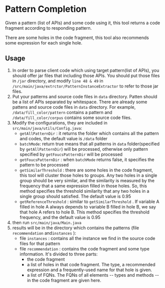 # Pattern Completion

Given a pattern (list of APIs) and some code using it, this tool returns a code fragment according to responding pattern.

There are some holes in the code fragment, this tool also recommends some expression for each single hole.

## Usage

1. In order to parse client code which using target pattern(list of APIs), you should offer jar files that including those APIs. You should put those files in `/jar` directory, and modify `line 48 & 49` in `/src/main/java/extrctor/PatternInstanceExtractor` to refer to those jar files.
2. Put your patterns and source code files in `data` directory. Patten should be a list of APIs separated by whitespace. There are already some pattens and source code files in `data` directory. For example, `/data/fill_color/pattern` contains a pattern and `/data/fill_color/corpus` contains some source code files.
3. Modify the configurations, they are included in `src/main/java/utils/Config.java`:
   * `getAllPatternDir` : it returns the folder which contains all the pattern and codes, the default value is `/data` folder
   * `batchMode`: return true means that all patterns in `data` folder(specified by `getAllPatternDir`) will be processed, otherwise only pattern specified by `getFoucsPatternDir` will be processed
   * `getFoucsPatternDir` : when `batchMode` returns false, it specifies the pattern to be processed
   * `getSimilarThreshold` : there are some holes in the code fragment, this tool will cluster those holes to groups. Any two holes in a single group should be very similar, and the similarity is measured by the frequency that a same expression filled in those holes. So, this method specifies the threshold similarity that any two holes in a single group should satisfied. The default value is 0.95
   * `getReferenceThreshold` : similar to `getSimilarThreshold` . If variable A filled in hole A always depends to variable B filled in hole B, we say that hole A refers to hole B. This method specifies the threshold  frequency, and the default value is 0.95
4. then run `src/main/java/Main.java`
5. results will be in the directory which contains the patterns (file `recommendation` and`instances` ):
   * file `instances`  : contains all the instance we find in the source code files for that pattern
   * file `recommendation` : contains the code fragment and some type information. It's divided to three parts:
     * the code fragment
     * a list of holes in that code fragment. The type, a recommended expression and a frequently-used name for that hole is given.
     *  a list of FQNs. The FQNs of all elements -- types and methods -- in the code fragment are given here.